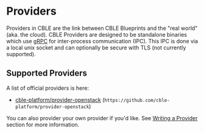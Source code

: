 # Providers

Providers in CBLE are the link between CBLE Blueprints and the "real world" (aka. the cloud). CBLE Providers are designed
to be standalone binaries which use [gRPC](https://grpc.io/) for inter-process communication (IPC). This IPC is done via
a local unix socket and can optionally be secure with TLS (not currently supported).

## Supported Providers

A list of official providers is here:

- [cble-platform/provider-openstack](https://github.com/cble-platform/provider-openstack) (`https://github.com/cble-platform/provider-openstack`)

You can also provider your own provider if you'd like. See [Writing a Provider](./writing-a-provider.md) section for more
information.
